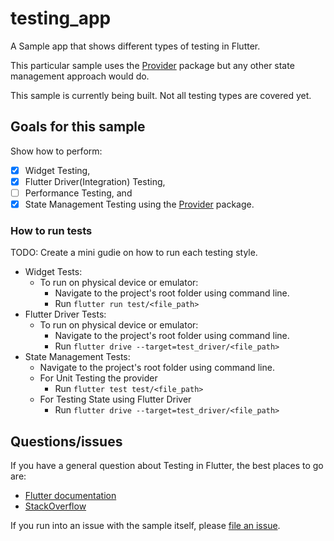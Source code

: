 # testing_app

A Sample app that shows different types of testing in Flutter.

This particular sample uses the [Provider][] package but any other state management approach
would do.

[provider]: https://pub.dev/packages/provider

This sample is currently being built. Not all testing types are covered yet.

## Goals for this sample

Show how to perform:

- [X] Widget Testing,
- [X] Flutter Driver(Integration) Testing,
- [ ] Performance Testing, and
- [X] State Management Testing using the [Provider][] package.

### How to run tests
TODO: Create a mini gudie on how to run each testing style.
- Widget Tests:
  - To run on physical device or emulator:
    - Navigate to the project's root folder using command line.
    - Run `flutter run test/<file_path>`
- Flutter Driver Tests:
  - To run on physical device or emulator:
    - Navigate to the project's root folder using command line.
    - Run `flutter drive --target=test_driver/<file_path>`
- State Management Tests:  
  - Navigate to the project's root folder using command line.
  - For Unit Testing the provider
    - Run `flutter test test/<file_path>`
  - For Testing State using Flutter Driver
    - Run `flutter drive --target=test_driver/<file_path>`
    
## Questions/issues

If you have a general question about Testing in Flutter, the best places to go are:

- [Flutter documentation](https://flutter.dev/)
- [StackOverflow](https://stackoverflow.com/questions/tagged/flutter)

If you run into an issue with the sample itself, please
[file an issue](https://github.com/flutter/samples/issues).

